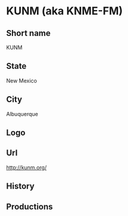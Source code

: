 # KUNM (aka KNME-FM)

## Short name

KUNM

## State

New Mexico

## City

Albuquerque

## Logo



## Url

http://kunm.org/

## History



## Productions


